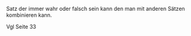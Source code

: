 Satz der immer wahr oder falsch sein kann den man mit anderen Sätzen kombinieren kann.

Vgl Seite 33